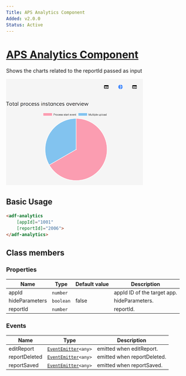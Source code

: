 ```yaml
---
Title: APS Analytics Component
Added: v2.0.0
Status: Active
---
```


# [APS Analytics Component](../../../lib/insights/src/lib/analytics-process/components/analytics.component.ts "Defined in analytics.component.ts")

Shows the charts related to the reportId passed as input

![Analytics-without-parameters](../../docassets/images/analytics-without-parameters.png)

## Basic Usage

```html
<adf-analytics 
    [appId]="1001" 
    [reportId]="2006">
</adf-analytics>
```

## Class members

### Properties

| Name           | Type      | Default value | Description                 |
| -------------- | --------- | ------------- | --------------------------- |
| appId          | `number`  |               | appId ID of the target app. |
| hideParameters | `boolean` | false         | hideParameters.             |
| reportId       | `number`  |               | reportId.                   |

### Events

| Name          | Type                                                              | Description                 |
| ------------- | ----------------------------------------------------------------- | --------------------------- |
| editReport    | [`EventEmitter`](https://angular.io/api/core/EventEmitter)`<any>` | emitted when editReport.    |
| reportDeleted | [`EventEmitter`](https://angular.io/api/core/EventEmitter)`<any>` | emitted when reportDeleted. |
| reportSaved   | [`EventEmitter`](https://angular.io/api/core/EventEmitter)`<any>` | emitted when reportSaved.   |
